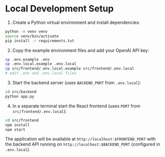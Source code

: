 # Local Development Setup

1. Create a Python virtual environment and install dependencies:

```bash
python -m venv venv
source venv/bin/activate
pip install -r requirements.txt
```

2. Copy the example environment files and add your OpenAI API key:

```bash
cp .env.example .env
cp .env.local.example .env.local
cp src/frontend/.env.local.example src/frontend/.env.local
# edit .env and .env.local files
```

3. Start the backend server (uses `BACKEND_PORT` from `.env.local`):

```bash
cd src/backend
python app.py
```

4. In a separate terminal start the React frontend (uses `PORT` from `src/frontend/.env.local`):

```bash
cd src/frontend
npm install
npm start
```

The application will be available at `http://localhost:$FRONTEND_PORT` with the backend API running on `http://localhost:$BACKEND_PORT` (configured in `.env.local`).
